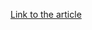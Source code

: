 [Link to the article](https://www.fidelissecurity.com/threatgeek/threat-intelligence/turbo-twist-two-64-bit-derusbi-strains-converge)
